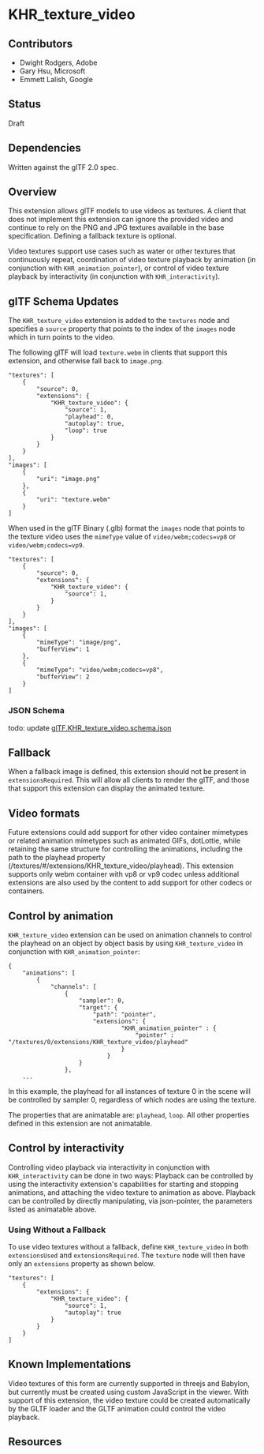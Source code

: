 # KHR_texture_video

## Contributors

* Dwight Rodgers, Adobe
* Gary Hsu, Microsoft
* Emmett Lalish, Google

## Status

Draft

## Dependencies

Written against the glTF 2.0 spec.

## Overview

This extension allows glTF models to use videos as textures. A client that does not implement this extension can ignore the provided video and continue to rely on the PNG and JPG textures available in the base specification. Defining a fallback texture is optional. 

Video textures support use cases such as water or other textures that continuously repeat, coordination of video texture playback by animation (in conjunction with `KHR_animation_pointer`), or control of video texture playback by interactivity (in conjunction with `KHR_interactivity`).

## glTF Schema Updates

The `KHR_texture_video` extension is added to the `textures` node and specifies a `source` property that points to the index of the `images` node which in turn points to the video.

The following glTF will load `texture.webm` in clients that support this extension, and otherwise fall back to `image.png`.

```
"textures": [
    {
        "source": 0,
        "extensions": {
            "KHR_texture_video": {
                "source": 1,
                "playhead": 0,
                "autoplay": true,
                "loop": true
            }
        }
    }
],
"images": [
    {
        "uri": "image.png"
    },
    {
        "uri": "texture.webm"
    }
]
```

When used in the glTF Binary (.glb) format the `images` node that points to the texture video uses the `mimeType` value of `video/webm;codecs=vp8` or `video/webm;codecs=vp9`. 

```
"textures": [
    {
        "source": 0,
        "extensions": {
            "KHR_texture_video": {
                "source": 1,
            }
        }
    }
],
"images": [
    {
        "mimeType": "image/png",
        "bufferView": 1
    },
    {
        "mimeType": "video/webm;codecs=vp8",
        "bufferView": 2
    }
]
```

### JSON Schema

todo: update
[glTF.KHR_texture_video.schema.json](schema/glTF.KHR_texture_video.schema.json)

## Fallback

When a fallback image is defined, this extension should not be present in `extensionsRequired`. This will allow all clients to render the glTF, and those that support this extension can display the animated texture.

## Video formats

Future extensions could add support for other video container mimetypes or related animation mimetypes such as animated GIFs, dotLottie, while retaining the same structure for controlling the animations, including the path to the playhead property (/textures/#/extensions/KHR_texture_video/playhead). This extension supports only webm container with vp8 or vp9 codec unless additional extensions are also used by the content to add support for other codecs or containers.

## Control by animation

`KHR_texture_video` extension can be used on animation channels to control the playhead on an object by object basis by using `KHR_texture_video` in conjunction with `KHR_animation_pointer`:

```
{
    "animations": [
        {
            "channels": [
                {
                    "sampler": 0,
                    "target": {
                        "path": "pointer",
                        "extensions": {
                                "KHR_animation_pointer" : {
                                    "pointer" : "/textures/0/extensions/KHR_texture_video/playhead"
                                }
                            }
                    }
                },
    ...
```

In this example, the playhead for all instances of texture 0 in the scene will be controlled by sampler 0, regardless of which nodes are using the texture.

The properties that are animatable are: `playhead`, `loop`. All other properties defined in this extension are not animatable.

## Control by interactivity

Controlling video playback via interactivity in conjunction with `KHR_interactivity` can be done in two ways:
Playback can be controlled by using the interactivity extension's capabilities for starting and stopping animations, and attaching the video texture to animation as above.
Playback can be controlled by directly manipulating, via json-pointer, the parameters listed as animatable above.

### Using Without a Fallback

To use video textures without a fallback, define `KHR_texture_video` in both `extensionsUsed` and `extensionsRequired`. The `texture` node will then have only an `extensions` property as shown below.

```
"textures": [
    {
        "extensions": {
            "KHR_texture_video": {
                "source": 1,
                "autoplay": true
            }
        }
    }
]
```


## Known Implementations

Video textures of this form are currently supported in threejs and Babylon, but currently must be created using custom JavaScript in the viewer. With support of this extension, the video texture could be created automatically by the GLTF loader and the GLTF animation could control the video playback.

## Resources

